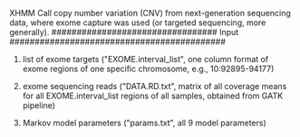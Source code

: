 XHMM
Call copy number variation (CNV) from next-generation sequencing data, where exome
capture was used (or targeted sequencing, more generally).
################################# Input ###########################################

1) list of exome targets ("EXOME.interval_list", one column format of exome regions
 of one specific chromosome, e.g., 10:92895-94177)

2) exome sequencing reads ("DATA.RD.txt", matrix of all coverage means for all 
 EXOME.interval_list regions of all samples, obtained from GATK pipeline)

3) Markov model parameters ("params.txt", all 9 model parameters)
